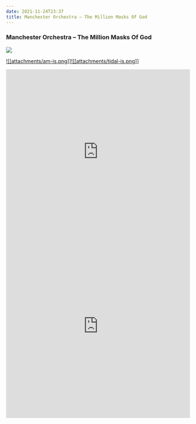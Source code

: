 ```yaml
---
date: 2021-11-24T23:37
title: Manchester Orchestra – The Million Masks Of God
---
```

### Manchester Orchestra – The Million Masks Of God
[![](https://img.discogs.com/NBLN505Akh8_78f-zH3CjgMDF9Y=/fit-in/600x542/filters:strip_icc():format(jpeg):mode_rgb():quality(90)/discogs-images/R-18579001-1620916142-3233.jpeg.jpg)][1] 

[1]: https://www.discogs.com/release/18579001
[2]: https://music.apple.com/us/album/1552058456
[3]: https://listen.tidal.com/album/181539599

[![[attachments/am-is.png]]][2][![[attachments/tidal-is.png]]][3]

<iframe allow="autoplay *; encrypted-media *; fullscreen *" frameborder="0" height="450" style="width:100%;max-width:660px;overflow:hidden;background:transparent;" sandbox="allow-forms allow-popups allow-same-origin allow-scripts allow-storage-access-by-user-activation allow-top-navigation-by-user-activation" src="https://embed.music.apple.com/us/album/turn-blue/1552058456"></iframe>
<div style="position: relative; padding-bottom: 100%; height: 0; overflow: hidden; max-width: 100%;"><iframe src="https://embed.tidal.com/albums/181539599?layout=gridify" frameborder= "0" allowfullscreen style="position: absolute; top: 0; left: 0; width: 100%; height: 1px; min-height: 100%; margin: 0 auto;"></iframe></div>